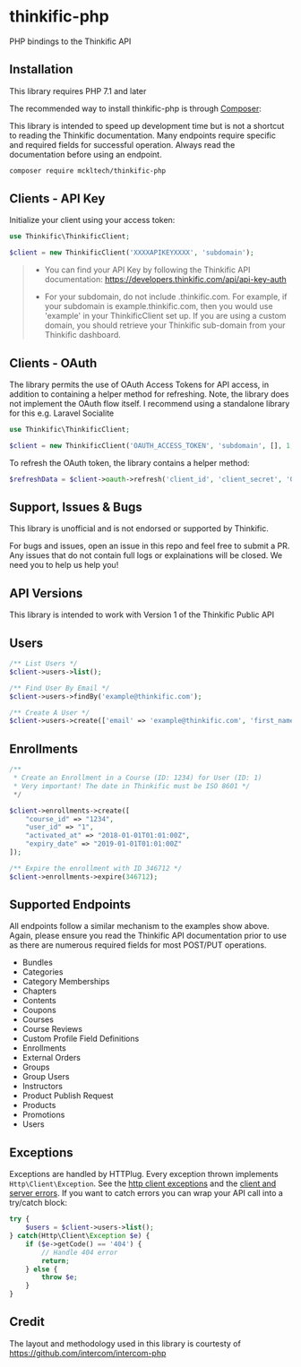 # thinkific-php

PHP bindings to the Thinkific API

## Installation

This library requires PHP 7.1 and later

The recommended way to install thinkific-php is through [Composer](https://getcomposer.org):

This library is intended to speed up development time but is not a shortcut to reading the Thinkific documentation. Many endpoints require specific and required fields for successful operation. Always read the documentation before using an endpoint.

```sh
composer require mckltech/thinkific-php
```

## Clients - API Key 

Initialize your client using your access token:

```php
use Thinkific\ThinkificClient;

$client = new ThinkificClient('XXXXAPIKEYXXXX', 'subdomain');
```

> - You can find your API Key by following the Thinkific API documentation: https://developers.thinkific.com/api/api-key-auth
>
> - For your subdomain, do not include .thinkific.com. For example, if your subdomain is example.thinkific.com, then you would use 'example' in your ThinkificClient set up. If you are using a custom domain, you should retrieve your Thinkific sub-domain from your Thinkific dashboard.

## Clients - OAuth

The library permits the use of OAuth Access Tokens for API access, in addition to containing a helper method for refreshing. Note, the library does not implement the OAuth flow itself. I recommend using a standalone library for this e.g. Laravel Socialite

```php
use Thinkific\ThinkificClient;

$client = new ThinkificClient('OAUTH_ACCESS_TOKEN', 'subdomain', [], 1, true);
```

To refresh the OAuth token, the library contains a helper method:

```php
$refreshData = $client->oauth->refresh('client_id', 'client_secret', 'OAUTH_REFRESH_TOKEN');
```


## Support, Issues & Bugs

This library is unofficial and is not endorsed or supported by Thinkific.

For bugs and issues, open an issue in this repo and feel free to submit a PR. Any issues that do not contain full logs or explainations will be closed. We need you to help us help you!

## API Versions

This library is intended to work with Version 1 of the Thinkific Public API

## Users

```php
/** List Users */
$client->users->list();

/** Find User By Email */
$client->users->findBy('example@thinkific.com');

/** Create A User */
$client->users->create(['email' => 'example@thinkific.com', 'first_name' => 'John', 'last_name' => 'Smith']);
```

## Enrollments

```php
/**
 * Create an Enrollment in a Course (ID: 1234) for User (ID: 1)
 * Very important! The date in Thinkific must be ISO 8601 */
 */

$client->enrollments->create([
    "course_id" => "1234",
    "user_id" => "1",
    "activated_at" => "2018-01-01T01:01:00Z",
    "expiry_date" => "2019-01-01T01:01:00Z"
]);

/** Expire the enrollment with ID 346712 */
$client->enrollments->expire(346712);

```

## Supported Endpoints

All endpoints follow a similar mechanism to the examples show above. Again, please ensure you read the Thinkific API documentation prior to use as there are numerous required fields for most POST/PUT operations.

- Bundles
- Categories
- Category Memberships
- Chapters
- Contents
- Coupons
- Courses
- Course Reviews
- Custom Profile Field Definitions
- Enrollments
- External Orders
- Groups
- Group Users
- Instructors
- Product Publish Request
- Products
- Promotions
- Users

## Exceptions

Exceptions are handled by HTTPlug. Every exception thrown implements `Http\Client\Exception`. See the [http client exceptions](http://docs.php-http.org/en/latest/httplug/exceptions.html) and the [client and server errors](http://docs.php-http.org/en/latest/plugins/error.html). If you want to catch errors you can wrap your API call into a try/catch block:

```php
try {
    $users = $client->users->list();
} catch(Http\Client\Exception $e) {
    if ($e->getCode() == '404') {
        // Handle 404 error
        return;
    } else {
        throw $e;
    }
}
```

## Credit

The layout and methodology used in this library is courtesty of https://github.com/intercom/intercom-php



